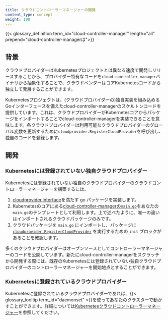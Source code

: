 ```yaml
---
title: クラウドコントローラーマネージャーの開発
content_type: concept
weight: 190
---
```


<!-- overview -->

{{< glossary_definition term_id="cloud-controller-manager" length="all" prepend="cloud-controller-managerは">}}

<!-- body -->

## 背景

クラウドプロバイダーはKubernetesプロジェクトとは異なる速度で開発しリリースすることから、プロバイダー特有なコードを`cloud-controller-manager`バイナリから抽象化することで、クラウドベンダーはコアKubernetesコードから独立して発展することができます。

Kubernetesプロジェクトは、(クラウドプロバイダーの)独自実装を組み込めるGoインターフェースを備えたcloud-controller-managerのスケルトンコードを提供しています。これは、クラウドプロバイダーがKubernetesコアからパッケージをインポートすることでcloud-controller-managerを実装できることを意味します。各クラウドプロバイダーは利用可能なクラウドプロバイダーのグローバル変数を更新するために`cloudprovider.RegisterCloudProvider`を呼び出し、独自のコードを登録します。

## 開発

### Kubernetesには登録されていない独自クラウドプロバイダー

Kubernetesには登録されていない独自のクラウドプロバイダーのクラウドコントローラーマネージャーを構築するには、

1. [cloudprovider.Interface](https://github.com/kubernetes/cloud-provider/blob/master/cloud.go)を満たす go パッケージを実装します。
2. Kubernetesのコアにある[cloud-controller-managerの`main.go`](https://github.com/kubernetes/kubernetes/blob/master/cmd/cloud-controller-manager/main.go)をあなたの`main.go`のテンプレートとして利用します。上で述べたように、唯一の違いはインポートされるクラウドパッケージのみです。
3. クラウドパッケージを `main.go` にインポートし、パッケージに [`cloudprovider.RegisterCloudProvider`](https://github.com/kubernetes/cloud-provider/blob/master/plugins.go) を実行するための `init` ブロックがあることを確認します。

多くのクラウドプロバイダーはオープンソースとしてコントローラーマネージャーのコードを公開しています。新たにcloud-controller-managerをスクラッチから開発する際には、既存のKubernetesには登録されていない独自クラウドプロバイダーのコントローラーマネージャーを開始地点とすることができます。

### Kubernetesに登録されているクラウドプロバイダー

Kubernetesに登録されているクラウドプロバイダーであれば、{{< glossary_tooltip term_id="daemonset" >}}を使ってあなたのクラスターで動かすことができます。詳細については[Kubernetesクラウドコントローラーマネージャー](/ja/docs/tasks/administer-cluster/running-cloud-controller/)を参照してください。

